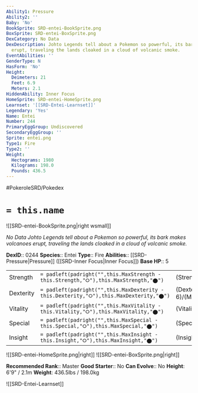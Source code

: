 ```yaml
---
Ability1: Pressure
Ability2: ''
Baby: 'No'
BookSprite: SRD-entei-BookSprite.png
BoxSprite: SRD-entei-BoxSprite.png
DexCategory: No Data
DexDescription: Johto Legends tell about a Pokemon so powerful, its bark makes volcanoes
  erupt, traveling the lands cloaked in a cloud of volcanic smoke.
EventAbilities: ''
GenderType: N
HasForm: 'No'
Height:
  Deimeters: 21
  Feet: 6.9
  Meters: 2.1
HiddenAbility: Inner Focus
HomeSprite: SRD-entei-HomeSprite.png
Learnset: '[[SRD-Entei-Learnset]]'
Legendary: 'Yes'
Name: Entei
Number: 244
PrimaryEggGroup: Undiscovered
SecondaryEggGroup: ''
Sprite: entei.png
Type1: Fire
Type2: ''
Weight:
  Hectograms: 1980
  Kilograms: 198.0
  Pounds: 436.5
---
```


#PokeroleSRD/Pokedex

# `= this.name`

![[SRD-entei-BookSprite.png|right wsmall]]

*No Data*
*Johto Legends tell about a Pokemon so powerful, its bark makes volcanoes erupt, traveling the lands cloaked in a cloud of volcanic smoke.*

**DexID**:: 0244
**Species**:: Entei
**Type**:: Fire
**Abilities**:: [[SRD-Pressure|Pressure]] ([[SRD-Inner Focus|Inner Focus]])
**Base HP**:: 5

|           |                                                                                        |                                          |
| --------- | -------------------------------------------------------------------------------------- | ---------------------------------------- |
| Strength  | `= padleft(padright("",this.MaxStrength - this.Strength,"⭘"),this.MaxStrength,"⬤")`    | (Strength::7)/(MaxStrength::7)   |
| Dexterity | `= padleft(padright("",this.MaxDexterity - this.Dexterity,"⭘"),this.MaxDexterity,"⬤")` | (Dexterity:: 6)/(MaxDexterity::6) |
| Vitality  | `= padleft(padright("",this.MaxVitality - this.Vitality,"⭘"),this.MaxVitality,"⬤")`    | (Vitality::5)/(MaxVitality::5)   |
| Special   | `= padleft(padright("",this.MaxSpecial - this.Special,"⭘"),this.MaxSpecial,"⬤")`       | (Special::5)/(MaxSpecial::5)     |
| Insight   | `= padleft(padright("",this.MaxInsight - this.Insight,"⭘"),this.MaxInsight,"⬤")`       | (Insight::5)/(MaxInsight::5)     |

![[SRD-entei-HomeSprite.png|right]]
![[SRD-entei-BoxSprite.png|right]]

**Recommended Rank**:: Master
**Good Starter**:: No
**Can Evolve**:: No
**Height**: 6'9" / 2.1m
**Weight**: 436.5lbs / 198.0kg

![[SRD-Entei-Learnset]]